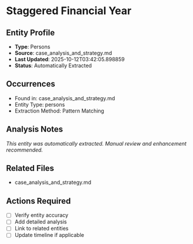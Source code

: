 # Staggered Financial Year

## Entity Profile
- **Type**: Persons
- **Source**: case_analysis_and_strategy.md
- **Last Updated**: 2025-10-12T03:42:05.898859
- **Status**: Automatically Extracted

## Occurrences
- Found in: case_analysis_and_strategy.md
- Entity Type: persons
- Extraction Method: Pattern Matching

## Analysis Notes
*This entity was automatically extracted. Manual review and enhancement recommended.*

## Related Files
- case_analysis_and_strategy.md

## Actions Required
- [ ] Verify entity accuracy
- [ ] Add detailed analysis
- [ ] Link to related entities
- [ ] Update timeline if applicable
